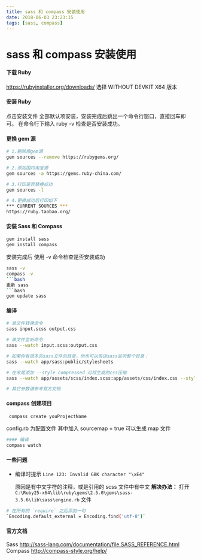 ```yaml
---
title: sass 和 compass 安装使用
date: 2018-06-03 23:23:15
tags: [sass, compass]
---
```


# sass 和 compass 安装使用

#### 下载 Ruby 
https://rubyinstaller.org/downloads/
选择 WITHOUT DEVKIT X64 版本

#### 安装 Ruby
点击安装文件 全部默认项安装，安装完成后跳出一个命令行窗口，直接回车即可。
在命令行下输入 ruby -v 检查是否安装成功。

#### 更换 gem 源
```bash
# 1.删除原gem源
gem sources --remove https://rubygems.org/

# 2.添加国内淘宝源
gem sources -a https://gems.ruby-china.com/

# 3.打印是否替换成功
gem sources -l

# 4.更换成功后打印如下
*** CURRENT SOURCES ***
https://ruby.taobao.org/
```

#### 安装 Sass 和 Compass
```bash
gem install sass
gem install compass
```
安装完成后 使用 -v 命令检查是否安装成功
```bash
sass -v
compass -v
​```bash
更新 sass
​```bash
gem update sass
```
#### 编译
```bash
# 单文件转换命令
sass input.scss output.css

# 单文件监听命令
sass --watch input.scss:output.css

# 如果你有很多的sass文件的目录，你也可以告诉sass监听整个目录：
sass --watch app/sass:public/stylesheets

# 在末尾添加 --style compressed 可将生成的css压缩
sass --watch app/assets/scss/index.scss:app/assets/css/index.css --style compressed

# 其它参数请参考官方文档
```
#### compass 创建项目
```bash
 compass create youProjectName
```
config.rb 为配置文件
其中加入 sourcemap = true 可以生成 map 文件
```bash
#### 编译
compass watch
```
#### 一些问题
- 编译时提示 `Line 123: Invalid GBK character "\xE4"` 

  原因是有中文字符的注释，或是引用的 scss 文件中有中文 
  **解决办法：**
  打开 `C:\Ruby25-x64\lib\ruby\gems\2.5.0\gems\sass-3.5.6\lib\sass\engine.rb` 文件
```bash
# 在所有的 `require` 之后添加一句 
`Encoding.default_external = Encoding.find('utf-8')`

```


#### 官方文档
Sass http://sass-lang.com/documentation/file.SASS_REFERENCE.html
Compass http://compass-style.org/help/